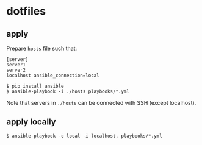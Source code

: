 # dotfiles
## apply

Prepare `hosts` file such that:

```
[server]
server1
server2
localhost ansible_connection=local
```

```console
$ pip install ansible
$ ansible-playbook -i ./hosts playbooks/*.yml
```

Note that servers in `./hosts` can be connected with SSH (except localhost).

## apply locally

```console
$ ansible-playbook -c local -i localhost, playbooks/*.yml
```
